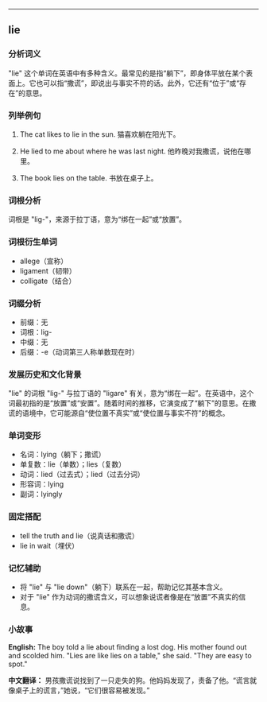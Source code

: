 
---------------
## lie
### 分析词义
"lie" 这个单词在英语中有多种含义。最常见的是指“躺下”，即身体平放在某个表面上。它也可以指“撒谎”，即说出与事实不符的话。此外，它还有“位于”或“存在”的意思。

### 列举例句
1. The cat likes to lie in the sun.
   猫喜欢躺在阳光下。

2. He lied to me about where he was last night.
   他昨晚对我撒谎，说他在哪里。

3. The book lies on the table.
   书放在桌子上。

### 词根分析
词根是 "lig-"，来源于拉丁语，意为“绑在一起”或“放置”。

### 词根衍生单词
- allege（宣称）
- ligament（韧带）
- colligate（结合）

### 词缀分析
- 前缀：无
- 词根：lig-
- 中缀：无
- 后缀：-e（动词第三人称单数现在时）

### 发展历史和文化背景
"lie" 的词根 "lig-" 与拉丁语的 "ligare" 有关，意为“绑在一起”。在英语中，这个词最初指的是“放置”或“安置”。随着时间的推移，它演变成了“躺下”的意思。在撒谎的语境中，它可能源自“使位置不真实”或“使位置与事实不符”的概念。

### 单词变形
- 名词：lying（躺下；撒谎）
- 单复数：lie（单数）；lies（复数）
- 动词：lied（过去式）；lied（过去分词）
- 形容词：lying
- 副词：lyingly

### 固定搭配
- tell the truth and lie（说真话和撒谎）
- lie in wait（埋伏）

### 记忆辅助
- 将 "lie" 与 "lie down"（躺下）联系在一起，帮助记忆其基本含义。
- 对于 "lie" 作为动词的撒谎含义，可以想象说谎者像是在“放置”不真实的信息。

### 小故事
**English:**
The boy told a lie about finding a lost dog. His mother found out and scolded him. "Lies are like lies on a table," she said. "They are easy to spot."

**中文翻译：**
男孩撒谎说找到了一只走失的狗。他妈妈发现了，责备了他。“谎言就像桌子上的谎言，”她说，“它们很容易被发现。”


